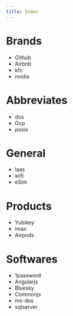 ```yaml
---
title: Index
---
```


# Brands

- Github
- Airbnb
- kfc
- nvidia

# Abbreviates

- dos
- Gcp
- posix

# General

- Iaas
- wifi
- eSim

# Products

- Yubikey
- imax
- Airpods

# Softwares

- 1password
- Angularjs
- Bluesky
- Commonjs
- ms-dos
- sqlserver
